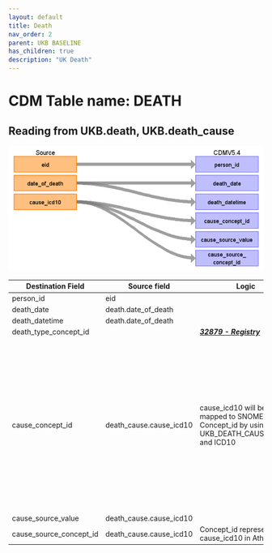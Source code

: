 ```yaml
---
layout: default
title: Death
nav_order: 2
parent: UKB BASELINE
has_children: true
description: "UK Death"
---
```


# CDM Table name: DEATH

## Reading from UKB.death, UKB.death_cause

![](images/ukb_death.png)

| Destination Field | Source field | Logic | Comment field |
| --- | --- | --- | --- |
| person_id | eid | | |
| death_date | death.date_of_death | | |
| death_datetime | death.date_of_death | | |
| death_type_concept_id | | [***32879 - Registry***](https://athena.ohdsi.org/search-terms/terms/32879)  | |
| cause_concept_id | death_cause.cause_icd10 | cause_icd10 will be mapped to SNOMED Concept_id by using UKB_DEATH_CAUSE_STCM and ICD10 | It does not allow multiple death records for a single person in CDM Death. However, some ICD10 codes map to multiple standard concepts in Athena. UKB_DEATH_CAUSE_STCM, an STCM-tailored vocabulary, contains the 1:1 mapping information between these codes and standard concepts. <br><br>******For patients with multiple primary causes of death in the source data, the record with ins_index=0 will be selected.***|
| cause_source_value | death_cause.cause_icd10 | | |
| cause_source_concept_id | death_cause.cause_icd10 | Concept_id represents the cause_icd10 in Athena | |
